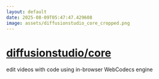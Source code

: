 ```yaml
---
layout: default
date: 2025-08-09T05:47:47.429608
image: assets/diffusionstudio_core_cropped.png
---
```


# [diffusionstudio/core](https://github.com/diffusionstudio/core)

edit videos with code using in-browser WebCodecs engine
